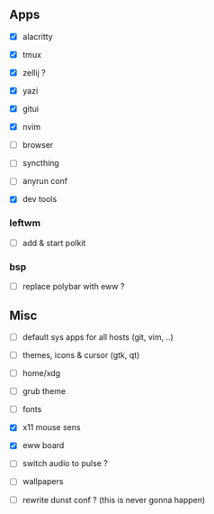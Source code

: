 ## Apps
- [x] alacritty
- [x] tmux
- [x] zellij ?
- [x] yazi
- [x] gitui
- [x] nvim
- [ ] browser
- [ ] syncthing
- [ ] anyrun conf

- [x] dev tools


### leftwm
- [ ] add & start polkit

### bsp
- [ ] replace polybar with eww ?

## Misc

- [ ] default sys apps for all hosts (git, vim, ..)
- [ ] themes, icons & cursor (gtk, qt)
- [ ] home/xdg
- [ ] grub theme
- [ ] fonts
- [x] x11 mouse sens

- [x] eww board
- [ ] switch audio to pulse ?

- [ ] wallpapers

- [ ] rewrite dunst conf ? (this is never gonna happen)
